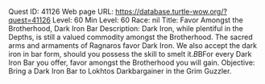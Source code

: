 Quest ID: 41126
Web page URL: https://database.turtle-wow.org/?quest=41126
Level: 60
Min Level: 60
Race: nil
Title: Favor Amongst the Brotherhood, Dark Iron Bar
Description: Dark Iron, while plentiful in the Depths, is still a valued commodity amongst the Brotherhood. The sacred arms and armaments of Ragnaros favor Dark Iron. We also accept the dark iron in bar form, should you possess the skill to smelt it.$B$BFor every Dark Iron Bar you offer, favor amongst the Brotherhood you will gain.
Objective: Bring a Dark Iron Bar to Lokhtos Darkbargainer in the Grim Guzzler.
